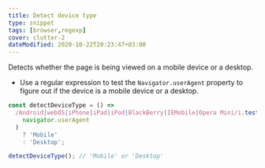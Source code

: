 ```yaml
---
title: Detect device type
type: snippet
tags: [browser,regexp]
cover: clutter-2
dateModified: 2020-10-22T20:23:47+03:00
---
```


Detects whether the page is being viewed on a mobile device or a desktop.

- Use a regular expression to test the `Navigator.userAgent` property to figure out if the device is a mobile device or a desktop.

```js
const detectDeviceType = () =>
  /Android|webOS|iPhone|iPad|iPod|BlackBerry|IEMobile|Opera Mini/i.test(
    navigator.userAgent
  )
    ? 'Mobile'
    : 'Desktop';
```

```js
detectDeviceType(); // 'Mobile' or 'Desktop'
```
